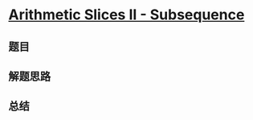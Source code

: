 # [Arithmetic Slices II - Subsequence](https://leetcode.com/problems/arithmetic-slices-ii-subsequence/)
## 题目


## 解题思路


## 总结


